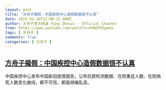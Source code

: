 ```yaml
---
layout: post
title: "方舟子揭假：中国疾控中心造假数据很不认真"
date: 2023-01-28T12:00:22.000Z
author: 方舟子官方频道 Fang Zhouzi - Official Channel
from: https://www.youtube.com/watch?v=h9AdTUSpwXs
tags: [ 方舟子 ]
comments: True
categories: [ 方舟子 ]
---
```

<!--1674907222000-->
[方舟子揭假：中国疾控中心造假数据很不认真](https://www.youtube.com/watch?v=h9AdTUSpwXs)
------

<div>
中国疾控中心发布中国新冠疫情报告，公布抗原检测数据、在院重症人数、在院病死人数变化曲线，都不可信，都是胡编乱造。
</div>
